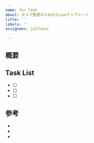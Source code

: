 ```yaml
---
name: for Task
about: タスク整理のためのIssueテンプレート
title: ''
labels: ''
assignees: ju17nana

---
```


## 概要


## Task List
- [ ] 
- [ ] 
- [ ] 

## 参考
- []()
- []()
- []()
